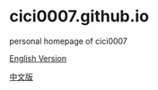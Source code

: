 # cici0007.github.io

personal homepage of cici0007

[English Version](https://cici0007.github.io/README-EN.html)

[中文版](https://cici0007.github.io/README-CN.html)
